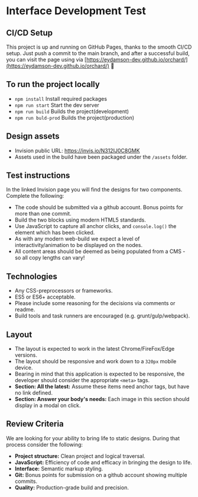 # Interface Development Test

## CI/CD Setup
This project is up and running on GitHub Pages, thanks to the smooth CI/CD setup. Just push a commit to the main branch, and after a successful build, you can visit the page using via [https://eydamson-dev.github.io/orchard/](https://eydamson-dev.github.io/orchard/) 🌟

## To run the project locally
* ```npm install``` Install required packages
* ```npm run start``` Start the dev server
* ```npm run build``` Builds the project(development)
* ```npm run buld-prod``` Builds the project(production)

## Design assets
* Invision public URL: https://invis.io/N312IJ0C8GMK
* Assets used in the build have been packaged under the `/assets` folder.

## Test instructions
In the linked Invision page you will find the designs for two components. Complete the following:
* The code should be submitted via a github account. Bonus points for more than one commit.
* Build the two blocks using modern HTML5 standards.
* Use JavaScript to capture all anchor clicks, and `console.log()` the element which has been clicked.
* As with any modern web-build we expect a level of interactivity/animation to be displayed on the nodes.
* All content areas should be deemed as being populated from a CMS - so all copy lengths can vary!

## Technologies
* Any CSS-preprocessors or frameworks.
* ES5 or ES6+ acceptable.
* Please include some reasoning for the decisions via comments or readme.
* Build tools and task runners are encouraged (e.g. grunt/gulp/webpack).

## Layout
* The layout is expected to work in the latest Chrome/FireFox/Edge versions.
* The layout should be responsive and work down to a `320px` mobile device.
* Bearing in mind that this application is expected to be responsive, the developer should consider the appropriate `<meta>` tags.
* **Section: All the latest:** Assume these items need anchor tags, but have no link defined.
* **Section: Answer your body's needs:** Each image in this section should display in a modal on click.

## Review Criteria
We are looking for your ability to bring life to static designs. During that process consider the following:
* **Project structure:** Clean project and logical traversal.
* **JavaScript:** Efficiency of code and efficacy in bringing the design to life.
* **Interface:** Semantic markup styling.
* **Git:** Bonus points for submission on a github account showing multiple commits.
* **Quality:** Production-grade build and precision.

